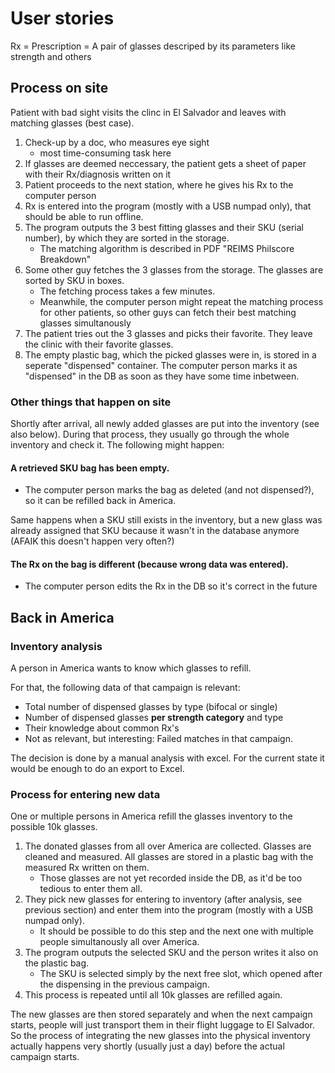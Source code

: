 # User stories

Rx = Prescription = A pair of glasses descriped by its parameters like strength and others

## Process on site

Patient with bad sight visits the clinc in El Salvador and leaves with matching glasses (best case).

1. Check-up by a doc, who measures eye sight
   - most time-consuming task here
2. If glasses are deemed neccessary, the patient gets a sheet of paper with their Rx/diagnosis written on it
3. Patient proceeds to the next station, where he gives his Rx to the computer person
4. Rx is entered into the program (mostly with a USB numpad only), that should be able to run offline.
5. The program outputs the 3 best fitting glasses and their SKU (serial number), by which they are sorted in the storage.
   - The matching algorithm is described in PDF "REIMS Philscore Breakdown"
6. Some other guy fetches the 3 glasses from the storage. The glasses are sorted by SKU in boxes.
   - The fetching process takes a few minutes.
   - Meanwhile, the computer person might repeat the matching process for other patients, so other guys can fetch their best matching glasses simultanously
7. The patient tries out the 3 glasses and picks their favorite. They leave the clinic with their favorite glasses.
8. The empty plastic bag, which the picked glasses were in, is stored in a seperate "dispensed" container. The computer person marks it as "dispensed" in the DB as soon as they have some time inbetween.

### Other things that happen on site

Shortly after arrival, all newly added glasses are put into the inventory (see also below). During that process, they usually go through the whole inventory and check it. The following might happen: 

#### A retrieved SKU bag has been empty.

- The computer person marks the bag as deleted (and not dispensed?), so it can be refilled back in America.

Same happens when a SKU still exists in the inventory, but a new glass was already assigned that SKU because it wasn't in the database anymore (AFAIK this doesn't happen very often?)

#### The Rx on the bag is different (because wrong data was entered).

- The computer person edits the Rx in the DB so it's correct in the future

## Back in America

### Inventory analysis

A person in America wants to know which glasses to refill.

For that, the following data of that campaign is relevant:

- Total number of dispensed glasses by type (bifocal or single)
- Number of dispensed glasses **per strength category** and type
- Their knowledge about common Rx's
- Not as relevant, but interesting: Failed matches in that campaign.

The decision is done by a manual analysis with excel. For the current state it would be enough to do an export to Excel.

### Process for entering new data

One or multiple persons in America refill the glasses inventory to the possible 10k glasses.

1. The donated glasses from all over America are collected. Glasses are cleaned and measured. All glasses are stored in a plastic bag with the measured Rx written on them.
   - Those glasses are not yet recorded inside the DB, as it'd be too tedious to enter them all. 
2. They pick new glasses for entering to inventory (after analysis, see previous section) and enter them into the program (mostly with a USB numpad only).
   - It should be possible to do this step and the next one with multiple people simultanously all over America.
3. The program outputs the selected SKU and the person writes it also on the plastic bag.
   - The SKU is selected simply by the next free slot, which opened after the dispensing in the previous campaign.
4. This process is repeated until all 10k glasses are refilled again.

The new glasses are then stored separately and when the next campaign starts, people will just transport them in their flight luggage to El Salvador. So the process of integrating the new glasses into the physical inventory actually happens very shortly (usually just a day) before the actual campaign starts.

